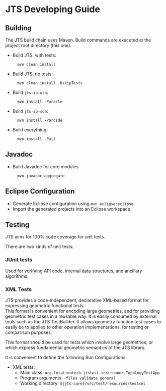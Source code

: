 # JTS Developing Guide

## Building

The JTS build chain uses Maven.  Build commands are executed at the project root directory (this one).

* Build JTS, with tests:

        mvn clean install
    
* Build JTS, no tests:

        mvn clean install -DskipTests

* Build `jts-io-ora`:

        mvn install -Poracle
        
* Build `jts-io-sde`:

        mvn install -Parcsde
        
* Build everything:

        mvn install -Pall

## Javadoc

* Build Javadoc for core modules

        mvn javadoc:aggregate

## Eclipse Configuration

* Generate Eclipse configuration using `mvn eclipse:eclipse`
* Import the generated projects into an Eclipse workspace

## Testing

JTS aims for 100% code coverage for unit tests. 

There are two kinds of unit tests:

### JUnit tests

Used for verifying API code, internal data structures, and ancillary algorithms.

### XML Tests

JTS provides a code-independent, declarative XML-based format for expressing geometric functional tests.  
This format is convenient for encoding large geometries, and for providing geometric test cases 
in a reusable way.  It is easily consumed by external tools such as the JTS TestBuilder.
It allows geometry function test cases to easily be to applied to other operation implementations,
for testing or comparison purposes.

This format should be used for tests which involve large geometries, or which 
express fundamental geometric semantics of the JTS library.

It is convenient to define the following Run Configurations:

* XML tests:
  * Main class: `org.locationtech.jtstest.testrunner.TopologyTestApp`
  * Program arguments: `-files validate general`
  * Working directory: `${jts-core}/src/test/resources/testxml`

